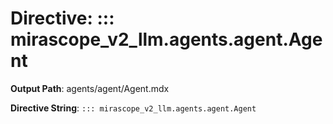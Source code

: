 # Directive: ::: mirascope_v2_llm.agents.agent.Agent

**Output Path**: agents/agent/Agent.mdx

**Directive String**: `::: mirascope_v2_llm.agents.agent.Agent`

